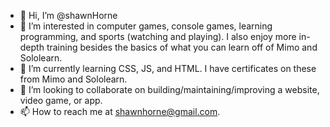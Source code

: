 - 👋 Hi, I’m @shawnHorne
- 👀 I’m interested in computer games, console games, learning programming, and sports (watching and playing). I also enjoy more in-depth training besides the basics of what you can learn off of Mimo and Sololearn.
- 🌱 I’m currently learning CSS, JS, and HTML. I have certificates on these from Mimo and Sololearn. 
- 💞️ I’m looking to collaborate on building/maintaining/improving a website, video game, or app.
- 📫 How to reach me at shawnhorne@gmail.com.

<!---
shawnHorne/shawnHorne is a ✨ special ✨ repository because its `README.md` (this file) appears on your GitHub profile.
You can click the Preview link to take a look at your changes.
--->
